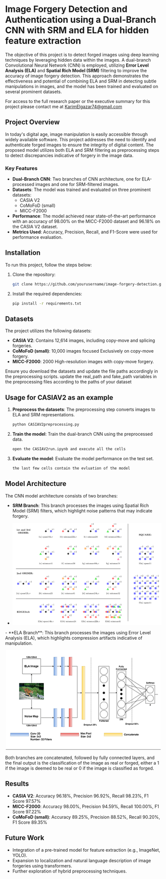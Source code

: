 # Image Forgery Detection and Authentication using a Dual-Branch CNN with SRM and ELA for hidden feature extraction

The objective of this project is to detect forged images using deep learning techniques by leveraging hidden data within the images. A dual-branch Convolutional Neural Network (CNN) is employed, utilizing **Error Level Analysis (ELA)** and **Spatial Rich Model (SRM)** filtering to improve the accuracy of image forgery detection. This approach demonstrates the effectiveness and potential of combining ELA and SRM in detecting subtle manipulations in images, and the model has been trained and evaluated on several prominent datasets.

For access to the full research paper or the executive summary for this project please contact me at KarimElgazar74@gmail.com

## Project Overview

In today's digital age, image manipulation is easily accessible through widely available software. This project addresses the need to identify and authenticate forged images to ensure the integrity of digital content. The proposed model utilizes both ELA and SRM filtering as preprocessing steps to detect discrepancies indicative of forgery in the image data.

### Key Features

- **Dual-Branch CNN**: Two branches of CNN architecture, one for ELA-processed images and one for SRM-filtered images.
- **Datasets**: The model was trained and evaluated on three prominent datasets:
  - CASIA V2
  - CoMoFoD (small)
  - MICC-F2000
- **Performance**: The model achieved near state-of-the-art performance with an accuracy of 98.00% on the MICC-F2000 dataset and 96.18% on the CASIA V2 dataset.
- **Metrics Used**: Accuracy, Precision, Recall, and F1-Score were used for performance evaluation.

## Installation

To run this project, follow the steps below:

1. Clone the repository:
   ```bash
   git clone https://github.com/yourusername/image-forgery-detection.git
   ```
2. Install the required dependencies:
   ```bash
   pip install -r requirements.txt
   ```

## Datasets

The project utilizes the following datasets:
- **CASIA V2**: Contains 12,614 images, including copy-move and splicing forgeries.
- **CoMoFoD (small)**: 10,000 images focused Exclusively on copy-move forgery. 
- **MICC-F2000**: 2000 High-resolution images with copy-move forgery.

Ensure you download the datasets and update the file paths accordingly in the preprocessing scripts.
update the real_path and fake_path variables in the preprocessing files according to the paths of your dataset
## Usage for CASIAV2 as an example

1. **Preprocess the datasets**:
   The preprocessing step converts images to ELA and SRM representations.
   ```bash
   python CASIAV2preprocessing.py 
   ```
2. **Train the model**:
   Train the dual-branch CNN using the preprocessed data.
   ```bash
   open the CASIAV2run.ipynb and execute all the cells
   ```
3. **Evaluate the model**:
   Evaluate the model performance on the test set.
   ```bash
   the last few cells contain the evluation of the model
   ```

## Model Architecture

The CNN model architecture consists of two branches:
- **SRM Branch**: This branch processes the images using Spatial Rich Model (SRM) filters, which highlight noise patterns that may indicate forgery.
- <p align="center">
  <img src="SRMfilters.png" alt="SRM filters" width="500"/>
</p>
- **ELA Branch**: This branch processes the images using Error Level Analysis (ELA), which highlights compression artifacts indicative of manipulation.

  
<p align="center">
  <img src="ModelArchitecture.png" alt="Model Architecture" width="500"/>
</p>

Both branches are concatenated, followed by fully connected layers, and the final output is the classification of the image as real or forged, either a 1 if the image is deemed to be real or 0 if the image is classified as forged.

## Results

- **CASIA V2**: Accuracy 96.18%, Precision 96.92%, Recall 98.23%, F1 Score 97.57%
- **MICC-F2000**: Accuracy 98.00%, Precision 94.59%, Recall 100.00%, F1 Score 97.22%
- **CoMoFoD (small)**: Accuracy 89.25%, Precision 88.52%, Recall 90.20%, F1 Score 89.35%

## Future Work

- Integration of a pre-trained model for feature extraction (e.g., ImageNet, YOLO).
- Expansion to localization and natural language description of image forgeries using transformers.
- Further exploration of hybrid preprocessing techniques.

